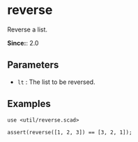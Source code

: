 # reverse

Reverse a list.

**Since:**: 2.0

## Parameters

- `lt` : The list to be reversed.

## Examples
    
	use <util/reverse.scad>
	
	assert(reverse([1, 2, 3]) == [3, 2, 1]); 

